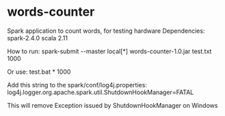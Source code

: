 # words-counter
Spark application to count words, for testing hardware
Dependencies:
spark-2.4.0
scala 2.11

How to run:
spark-submit --master local[*] words-counter-1.0.jar test.txt 1000

Or use:
test.bat * 1000


Add this string to the spark/conf/log4j.properties:
log4j.logger.org.apache.spark.util.ShutdownHookManager=FATAL

This will remove Exception issued by ShutdownHookManager on Windows
